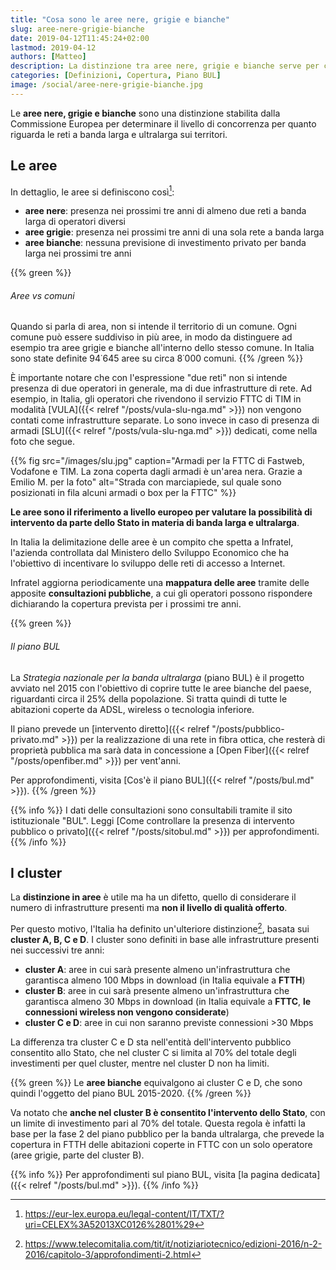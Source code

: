 ```yaml
---
title: "Cosa sono le aree nere, grigie e bianche"
slug: aree-nere-grigie-bianche
date: 2019-04-12T11:45:24+02:00
lastmod: 2019-04-12
authors: [Matteo]
description: La distinzione tra aree nere, grigie e bianche serve per classificare il grado di investimenti per la banda larga presenti sul territorio.
categories: [Definizioni, Copertura, Piano BUL]
image: /social/aree-nere-grigie-bianche.jpg
---
```


Le **aree nere, grigie e bianche** sono una distinzione stabilita dalla Commissione Europea per determinare il livello di concorrenza per quanto riguarda le reti a banda larga e ultralarga sui territori.

## Le aree

In dettaglio, le aree si definiscono così[^lex]:

- **aree nere**: presenza nei prossimi tre anni di almeno due reti a banda larga di operatori diversi
- **aree grigie**: presenza nei prossimi tre anni di una sola rete a banda larga
- **aree bianche**: nessuna previsione di investimento privato per banda larga nei prossimi tre anni

{{% green %}}
###### Aree vs comuni
Quando si parla di area, non si intende il territorio di un comune. Ogni comune può essere suddiviso in più aree, in modo da distinguere ad esempio tra aree grigie e bianche all'interno dello stesso comune. In Italia sono state definite 94˙645 aree su circa 8˙000 comuni.
{{% /green %}}

È importante notare che con l'espressione "due reti" non si intende presenza di due operatori in generale, ma di due infrastrutture di rete. Ad esempio, in Italia, gli operatori che rivendono il servizio FTTC di TIM in modalità [VULA]({{< relref "/posts/vula-slu-nga.md" >}}) non vengono contati come infrastrutture separate. Lo sono invece in caso di presenza di armadi [SLU]({{< relref "/posts/vula-slu-nga.md" >}}) dedicati, come nella foto che segue.

{{% fig src="/images/slu.jpg" caption="Armadi per la FTTC di Fastweb, Vodafone e TIM. La zona coperta dagli armadi è un'area nera. Grazie a Emilio M. per la foto" alt="Strada con marciapiede, sul quale sono posizionati in fila alcuni armadi o box per la FTTC" %}}

**Le aree sono il riferimento a livello europeo per valutare la possibilità di intervento da parte dello Stato in materia di banda larga e ultralarga**.

In Italia la delimitazione delle aree è un compito che spetta a Infratel, l'azienda controllata dal Ministero dello Sviluppo Economico che ha l'obiettivo di incentivare lo sviluppo delle reti di accesso a Internet.

Infratel aggiorna periodicamente una **mappatura delle aree** tramite delle apposite **consultazioni pubbliche**, a cui gli operatori possono rispondere dichiarando la copertura prevista per i prossimi tre anni.

{{% green %}}
###### Il piano BUL

La *Strategia nazionale per la banda ultralarga* (piano BUL) è il progetto avviato nel 2015 con l'obiettivo di coprire tutte le aree bianche del paese, riguardanti circa il 25% della popolazione. Si tratta quindi di tutte le abitazioni coperte da ADSL, wireless o tecnologia inferiore.

Il piano prevede un [intervento diretto]({{< relref "/posts/pubblico-privato.md" >}}) per la realizzazione di una rete in fibra ottica, che resterà di proprietà pubblica ma sarà data in concessione a [Open Fiber]({{< relref "/posts/openfiber.md" >}}) per vent'anni.

Per approfondimenti, visita [Cos'è il piano BUL]({{< relref "/posts/bul.md" >}}).
{{% /green %}}

{{% info %}}
I dati delle consultazioni sono consultabili tramite il sito istituzionale "BUL". Leggi [Come controllare la presenza di intervento pubblico o privato]({{< relref "/posts/sitobul.md" >}}) per approfondimenti.
{{% /info %}}

## I cluster

La **distinzione in aree** è utile ma ha un difetto, quello di considerare il numero di infrastrutture presenti ma **non il livello di qualità offerto**.

Per questo motivo, l'Italia ha definito un'ulteriore distinzione[^notiziario], basata sui **cluster A, B, C e D**. I cluster sono definiti in base alle infrastrutture presenti nei successivi tre anni:

- **cluster A**: aree in cui sarà presente almeno un'infrastruttura che garantisca almeno 100 Mbps in download (in Italia equivale a **FTTH**)
- **cluster B**: aree in cui sarà presente almeno un'infrastruttura che garantisca almeno 30 Mbps in download (in Italia equivale a **FTTC**, **le connessioni wireless non vengono considerate**)
- **cluster C e D**: aree in cui non saranno previste connessioni >30 Mbps

La differenza tra cluster C e D sta nell'entità dell'intervento pubblico consentito allo Stato, che nel cluster C si limita al 70% del totale degli investimenti per quel cluster, mentre nel cluster D non ha limiti.

{{% green %}}
Le **aree bianche** equivalgono ai cluster C e D, che sono quindi l'oggetto del piano BUL 2015-2020.
{{% /green %}}

Va notato che **anche nel cluster B è consentito l'intervento dello Stato**, con un limite di investimento pari al 70% del totale. Questa regola è infatti la base per la fase 2 del piano pubblico per la banda ultralarga, che prevede la copertura in FTTH delle abitazioni coperte in FTTC con un solo operatore (aree grigie, parte del cluster B).

{{% info %}}
Per approfondimenti sul piano BUL, visita [la pagina dedicata]({{< relref "/posts/bul.md" >}}).
{{% /info %}}

[^lex]: https://eur-lex.europa.eu/legal-content/IT/TXT/?uri=CELEX%3A52013XC0126%2801%29
[^notiziario]: https://www.telecomitalia.com/tit/it/notiziariotecnico/edizioni-2016/n-2-2016/capitolo-3/approfondimenti-2.html
